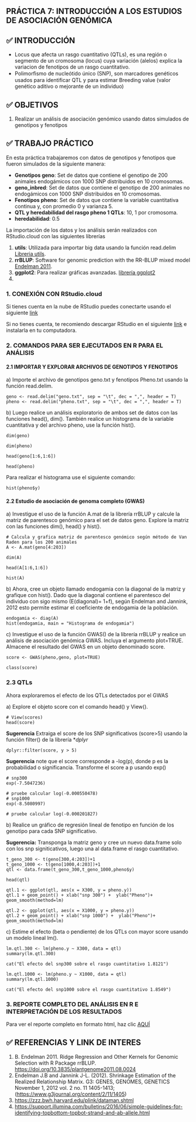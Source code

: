 ## PRÁCTICA 7: INTRODUCCIÓN A LOS ESTUDIOS DE ASOCIACIÓN GENÓMICA

## :white_check_mark: INTRODUCCIÓN
* Locus que afecta un rasgo cuantitativo (QTLs), es una región o segmento de un cromosoma (locus) cuya variación (alelos) explica la variacion de fenotipos de un rasgo cuantitativo. 
* Polimorﬁsmo de nucleótido único (SNP), son marcadores genéticos usados para identificar QTL y para estimar Breeding value (valor genético aditivo o mejorante de un individuo)

## :white_check_mark: OBJETIVOS 
1. Realizar un análisis de asociación genómico usando datos simulados de genotipos y fenotipos

## :white_check_mark: TRABAJO PRÁCTICO
En esta práctica trabajaremos con datos de genotipos y fenotipos que fueron simulados de la siguiente manera:
- **Genotipos geno**: Set de datos que contiene el genotipo de 200 animales endogámicos con 1000 SNP distribuidos en 10 cromosomas.
- **geno_inbred**: Set de datos que contiene el genotipo de 200 animales no endogámicos con 1000 SNP distribuidos en 10 cromosomas.
- **Fenotipos pheno**: Set de datos que contiene la variable cuantitativa continua y, con promedio 0 y varianza 5.
- **QTL y heredabilidad del rasgo pheno 1 QTLs**: 10, 1 por cromosoma.
- **heredabilidad**: 0.5 <br />

La importación de los datos y los análisis serán realizados con RStudio.cloud con las siguientes librerías<br />
1. **utils**: Utilizada para importar big data usando la función read.delim [Libreria utils](https://cran.r-project.org/web/packages/R.utils/R.utils.pdf).
2. **rrBLUP**: Software for genomic prediction with the RR-BLUP mixed model [Endelman 2011](https://doi.org/10.3835/plantgenome2011.08.0024).
3. **ggplot2**: Para realizar gráficas avanzadas. [librería ggplot2](https://cran.r-project.org/web/packages/ggplot2/ggplot2.pdf)
4. 

### 1. CONEXIÓN CON RStudio.cloud
Si tienes cuenta en la nube de RStudio puedes conectarte usando el siguiente [link](https://www.rstudio.com/products/cloud/)<div/>
Si no tienes cuenta, te recomiendo descargar RStudio en el siguiente [link](https://www.rstudio.com/products/rstudio/) e instalarla en tu computadora. <div/>

### 2. COMANDOS PARA SER EJECUTADOS EN R PARA EL ANÁLISIS 
#### 2.1 IMPORTAR Y EXPLORAR ARCHIVOS DE GENOTIPOS Y FENOTIPOS
a) Importe el archivo de genotipos geno.txt y fenotipos Pheno.txt usando la función read.delim.
```
geno <- read.delim("geno.txt", sep = "\t", dec = ",", header = T)
pheno <- read.delim("pheno.txt", sep = "\t", dec = ",", header = T)
```
b) Luego realice un análisis exploratorio de ambos set de datos con las funciones head(), dim(). También realice un histograma de la variable cuantitativa y del archivo pheno, use la función hist().
```
dim(geno)
```
```
dim(pheno)
```
```
head(geno[1:6,1:6])
```
```
head(pheno)
```
Para realizar el histograma use el siguiente comando:
```
hist(pheno$y)
```
#### 2.2 Estudio de asociación de genoma completo (GWAS)
a) Investigue el uso de la función A.mat de la librería rrBLUP y calcule la matriz de parentesco genómico para el set de datos geno. Explore la matriz con las funciones dim(), head() y hist().
```
# Calcula y grafica matriz de parentesco genómico según método de Van Raden para los 200 animales
A <- A.mat(geno[4:203]) 
```
```
dim(A)
```
```
head(A[1:6,1:6])
```
```
hist(A)
```
b) Ahora, cree un objeto llamado endogamia con la diagonal de la matriz y grafique con hist(). Dado que la diagonal contiene el parentesco del individuo con sigo mismo (E(diagonal)= 1+f), según Endelman and Jannink, 2012 esto permite estimar el coeficiente de endogamia de la población.
```
endogamia <- diag(A)
hist(endogamia, main = "Histograma de endogamia")
```
c) Investigue el uso de la función GWAS() de la librería rrBLUP y realice un análisis de asociación genómica GWAS. Incluya el argumento plot=TRUE. Almacene el resultado del GWAS en un objeto denominado score. 
```
score <- GWAS(pheno,geno, plot=TRUE)
```
```
class(score)
```
### 2.3 QTLs

Ahora exploraremos el efecto de los QTLs detectados por el GWAS

a) Explore el objeto score con el comando head() y View().
```
# View(scores)
head(score)
```
**Sugerencia** Extraiga el score de los SNP significativos (score>5) usando la función filter() de la librería **dplyr*
```
dplyr::filter(score, y > 5)
```
**Sugerencia** note que el score corresponde a -log(p), donde p es la probabilidad o significancia. Transforme el score a p usando exp()
```
# snp300
exp(-7.5047236) 
```
```
# pruebe calcular log(-0.000550478)
# snp1000
exp(-8.5080997)
```
```
# pruebe calcular log(-0.000201827)
```
b) Realice un gráfico de regresión lineal de fenotipo en función de los genotipo para cada SNP significativo.

**Sugerencia:** Transponga la matriz geno y cree un nuevo data.frame solo con los snp signiticativos, luego una al data.frame el rasgo cuantitativo.
```
t_geno_300 <- t(geno[300,4:203])+1
t_geno_1000 <- t(geno[1000,4:203])+1
qtl <- data.frame(t_geno_300,t_geno_1000,pheno$y)

head(qtl)
```
```
qtl.1 <- ggplot(qtl, aes(x = X300, y = pheno.y))
qtl.1 + geom_point() + xlab("snp 300") +  ylab("Pheno")+ geom_smooth(method=lm)
```
```
qtl.2 <- ggplot(qtl, aes(x = X1000, y = pheno.y))
qtl.2 + geom_point() + xlab("snp 1000") +  ylab("Pheno")+ geom_smooth(method=lm)
```
c) Estime el efecto (beta o pendiente) de los QTLs con mayor score usando un modelo lineal lm().
```
lm.qtl.300 <- lm(pheno.y ~ X300, data = qtl)
summary(lm.qtl.300)
```
```
cat("El efecto del snp300 sobre el rasgo cuantitativo 1.8121")
```
```
lm.qtl.1000 <- lm(pheno.y ~ X1000, data = qtl)
summary(lm.qtl.1000)
```
```
cat("El efecto del snp1000 sobre el rasgo cuantitativo 1.8549")
```
### 3. REPORTE COMPLETO DEL ANÁLISIS EN R E INTERPRETACIÓN DE LOS RESULTADOS 
Para ver el reporte completo en formato html, haz clic [AQUÍ](https://5ce0437b49a5499086d12f2cbc657f82.app.rstudio.cloud/file_show?path=%2Fcloud%2Fproject%2FGu%C3%ADa-Introducci%C3%B3n-a-los-estudios-de-asociaci%C3%B3n-gen%C3%B3mica.html#)

## :white_check_mark: REFERENCIAS Y LINK DE INTERES 
1. B. Endelman 2011. Ridge Regression and Other Kernels for Genomic Selection with R Package rrBLUP. https://doi.org/10.3835/plantgenome2011.08.0024
2. Endelman J.B and Jannink J-L. (2012). Shrinkage Estimation of the Realized Relationship Matrix. G3: GENES, GENOMES, GENETICS November 1, 2012 vol. 2 no. 11 1405-1413;(https://www.g3journal.org/content/2/11/1405)
3. https://zzz.bwh.harvard.edu/plink/dataman.shtml
4. https://support.illumina.com/bulletins/2016/06/simple-guidelines-for-identifying-topbottom-topbot-strand-and-ab-allele.html
